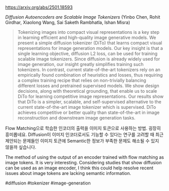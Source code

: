 https://arxiv.org/abs/2501.18593

*Diffusion Autoencoders are Scalable Image Tokenizers* (Yinbo Chen, Rohit Girdhar, Xiaolong Wang, Sai Saketh Rambhatla, Ishan Misra)

> Tokenizing images into compact visual representations is a key step in learning efficient and high-quality image generative models. We present a simple diffusion tokenizer (DiTo) that learns compact visual representations for image generation models. Our key insight is that a single learning objective, diffusion L2 loss, can be used for training scalable image tokenizers. Since diffusion is already widely used for image generation, our insight greatly simplifies training such tokenizers. In contrast, current state-of-the-art tokenizers rely on an empirically found combination of heuristics and losses, thus requiring a complex training recipe that relies on non-trivially balancing different losses and pretrained supervised models. We show design decisions, along with theoretical grounding, that enable us to scale DiTo for learning competitive image representations. Our results show that DiTo is a simpler, scalable, and self-supervised alternative to the current state-of-the-art image tokenizer which is supervised. DiTo achieves competitive or better quality than state-of-the-art in image reconstruction and downstream image generation tasks.

Flow Matching으로 학습한 인코더의 출력을 이미지 토큰으로 사용하는 방법. 굉장히 흥미롭네요. Diffusion이 이미지 인코더로서도 기능할 수 있다는 연구를 고려할 때 최근 제안되는 문제들인 이미지 토큰에 Semantic한 정보가 부족한 문제도 해소될 수 있지 않을까 싶습니다.

The method of using the output of an encoder trained with flow matching as image tokens. It is very interesting. Considering studies that show diffusion can be used as an image encoder, I think this could help resolve recent issues about image tokens are lacking semantic information.

#diffusion #tokenizer #image-generation 